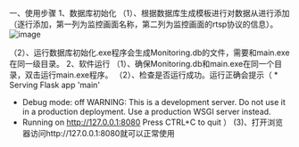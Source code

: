 一、使用步骤
1、数据库初始化
  （1）、根据数据库生成模板进行对数据从进行添加（逐行添加，第一列为监控画面名称，第二列为监控画面的rtsp协议的信息）。
  ![image](https://github.com/xxxgggmmm666/webVideoSurveillance/assets/150007657/22d80116-ef28-43f6-98e5-5df95e830e10)

  （2）、运行数据库初始化.exe程序会生成Monitoring.db的文件，需要和main.exe在同一级目录。
2、软件运行
  （1）、确保Monitoring.db和main.exe在同一个目录，双击运行main.exe程序。
  （2）、检查是否运行成功。运行正确会提示（ * Serving Flask app 'main'
 * Debug mode: off
WARNING: This is a development server. Do not use it in a production deployment. Use a production WSGI server instead.
 * Running on http://127.0.0.1:8080
Press CTRL+C to quit
）
    (3)、打开浏览器访问http://127.0.0.1:8080就可以正常使用
